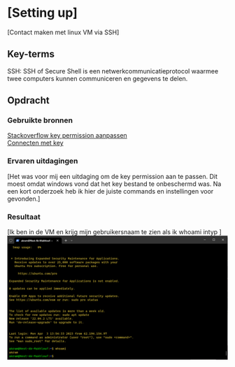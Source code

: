 # [Setting up]

[Contact maken met linux VM via SSH]

## Key-terms

SSH: SSH of Secure Shell is een netwerkcommunicatieprotocol waarmee twee computers kunnen communiceren en gegevens te delen.

## Opdracht

### Gebruikte bronnen

[Stackoverflow key permission aanpassen](https://stackoverflow.com/questions/48888365/openssh-using-private-key-on-windows-unprotected-private-key-file-error)  
[Connecten met key](https://www.clickittech.com/aws/connect-ec2-instance-using-ssh/)


### Ervaren uitdagingen

[Het was voor mij een uitdaging om de key permission aan te passen. Dit moest omdat windows vond dat het key bestand te onbeschermd was. Na een kort onderzoek heb ik hier de juiste commands en instellingen voor gevonden.]

### Resultaat

[Ik ben in de VM en krijg mijn gebruikersnaam te zien als ik whoami intyp ]
![schermafbeelding](/00_includes/Week-1-img/SettingUp.png)
